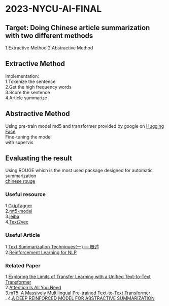 # 2023-NYCU-AI-FINAL

## Target: Doing Chinese article summarization with two different methods
 1.Extractive Method
 2.Abstractive Method
## Extractive Method
Implementation:
<br/>
1.Tokenize the sentence
<br/>
2.Get the high frequency words
<br/>
3.Score the sentence
<br/>
4.Article summarize
## Abstractive Method
Using pre-train model md5 and transformer provided by google on [Hugging Face](https://huggingface.co/)
<br/>
Fine-tuning the model
<br/>
with supervis
## Evaluating the result
Using ROUGE which is the most used package designed for automatic summarization
<br/>
[chinese rouge](https://github.com/cccntu/tw_rouge/tree/main) 
### Useful resource
1.[CkipTagger](https://github.com/ckiplab/ckiptagger)
<br/>
2.[mt5-model](https://huggingface.co/google/mt5-small)
<br/>
3.[jeiba](https://github.com/fxsjy/jieba)
<br/>
4.[Text2vec](https://github.com/shibing624/text2vec)
<br/>
### Useful Article
1.[Text Summarization Techniques(一) — 概述](https://medium.com/ml-note/%E8%87%AA%E5%8B%95%E6%96%87%E7%AB%A0%E6%91%98%E8%A6%81%E6%96%B9%E6%B3%95-e56dc2d2f6f4)
<br/>
2.[Reinforcement Learning for NLP](https://web.stanford.edu/class/archive/cs/cs224n/cs224n.1184/lectures/lecture16-guest.pdf)
<br/>
### Related Paper
1.[Exploring the Limits of Transfer Learning with a Unified Text-to-Text Transformer](https://jmlr.org/papers/volume21/20-074/20-074.pdf)
<br/>
2.[Attention Is All You Need](https://arxiv.org/pdf/1706.03762.pdf)
<br/>
3.[mT5: A Massively Multilingual Pre-trained Text-to-Text Transformer](https://arxiv.org/pdf/2010.11934.pdf)
<br/>.
4.[A DEEP REINFORCED MODEL FOR ABSTRACTIVE SUMMARIZATION](https://arxiv.org/pdf/1705.04304.pdf)
